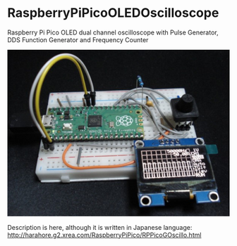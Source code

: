 # RaspberryPiPicoOLEDOscilloscope
Raspberry Pi Pico OLED dual channel oscilloscope with Pulse Generator, DDS Function Generator and Frequency Counter

<img src="DSC00020.jpg">

Description is here, although it is written in Japanese language:
http://harahore.g2.xrea.com/RaspberryPiPico/RPPicoGOscillo.html
